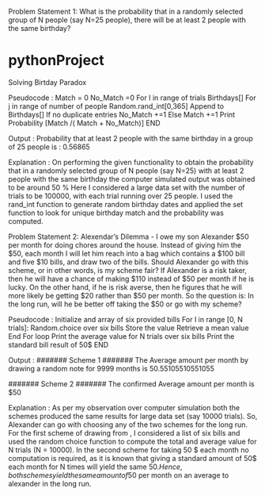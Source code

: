 Problem Statement 1:
What is the probability that in a randomly selected group of N people (say N=25 people), there will be at least 2 people with the same birthday?

# pythonProject
Solving Birtday Paradox

Pseudocode :
Match = 0
No_Match =0
For I in range of trials
Birthdays[]
For j in range of number of people
		Random.rand_int[0,365]
		Append to Birthdays[]
If no duplicate entries
	No_Match +=1
Else
	Match +=1
Print Probability [Match /( Match + No_Match)]
END

Output :
Probability that at least 2 people with the same birthday in a group of 25 people is : 0.56865

Explanation :
On performing the given functionality to obtain the probability that in a randomly selected group of N people (say N=25) with at least 2 people with the same birthday the computer simulated output was obtained to be around 50 %
Here I considered a large data set with the number of trials to be 100000, with each trial running over 25 people. I used the rand_int function to generate random birthday dates and applied the set function to look for unique birthday match and the probability was computed.

Problem Statement 2:
Alexendar’s Dilemma - I owe my son Alexander $50 per month for doing chores around the house. Instead of giving him the $50, each month I will let him reach into a bag which contains a $100 bill and five $10 bills, and draw two of the bills. Should Alexander go with this scheme, or in other words, is my scheme fair? If Alexander is a risk taker, then he will have a chance of making $110 instead of $50 per month if he is lucky. On the other hand, if he is risk averse, then he figures that he will more likely be getting $20 rather than $50 per month. So the question is: In the long run, will he be better off taking the $50 or go with my scheme?

Pseudocode :
	Initialize and array of six provided bills
	For I in range [0, N trials]:
		Random.choice over six bills
		Store the value
		Retrieve a mean value
	End For loop
	Print the average value for N trials over six bills
	Print the standard bill result of 50$
END

Output :
####### Scheme 1 #######
The Average amount per month by drawing a random note for 9999 months is  50.55105510551055

####### Scheme 2 #######
The confirmed Average amount per month is $50

Explanation :
As per my observation over computer simulation both the schemes produced the same results for large data set (say 10000 trials). So, Alexander can go with choosing any of the two schemes for the long run.
For the first scheme of drawing from , I considered a list of six bills and used the random choice function to compute the total and average value for N trials (N = 10000).
In the second scheme for taking 50 $ each month no computation is required, as it is known that giving a standard amount of 50$ each month for N times will yield the same 50$.
Hence, both schemes yield the same amount of 50$ per month on an average to alexander in the long run.
